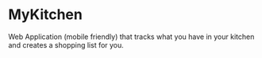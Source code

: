 # MyKitchen
Web Application (mobile friendly) that tracks what you have in your kitchen and creates a shopping list for you.
